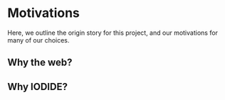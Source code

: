 # Motivations

Here, we outline the origin story for this project, and our motivations for many of our choices.

## Why the web?

## Why IODIDE?